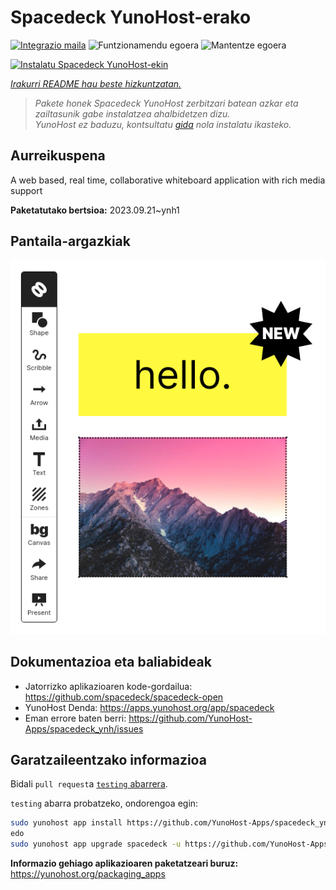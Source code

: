 <!--
Ohart ongi: README hau automatikoki sortu da <https://github.com/YunoHost/apps/tree/master/tools/readme_generator>ri esker
EZ editatu eskuz.
-->

# Spacedeck YunoHost-erako

[![Integrazio maila](https://dash.yunohost.org/integration/spacedeck.svg)](https://dash.yunohost.org/appci/app/spacedeck) ![Funtzionamendu egoera](https://ci-apps.yunohost.org/ci/badges/spacedeck.status.svg) ![Mantentze egoera](https://ci-apps.yunohost.org/ci/badges/spacedeck.maintain.svg)

[![Instalatu Spacedeck YunoHost-ekin](https://install-app.yunohost.org/install-with-yunohost.svg)](https://install-app.yunohost.org/?app=spacedeck)

*[Irakurri README hau beste hizkuntzatan.](./ALL_README.md)*

> *Pakete honek Spacedeck YunoHost zerbitzari batean azkar eta zailtasunik gabe instalatzea ahalbidetzen dizu.*  
> *YunoHost ez baduzu, kontsultatu [gida](https://yunohost.org/install) nola instalatu ikasteko.*

## Aurreikuspena

A web based, real time, collaborative whiteboard application with rich media support


**Paketatutako bertsioa:** 2023.09.21~ynh1

## Pantaila-argazkiak

![Spacedeck(r)en pantaila-argazkia](./doc/screenshots/spacedeck.png)

## Dokumentazioa eta baliabideak

- Jatorrizko aplikazioaren kode-gordailua: <https://github.com/spacedeck/spacedeck-open>
- YunoHost Denda: <https://apps.yunohost.org/app/spacedeck>
- Eman errore baten berri: <https://github.com/YunoHost-Apps/spacedeck_ynh/issues>

## Garatzaileentzako informazioa

Bidali `pull request`a [`testing` abarrera](https://github.com/YunoHost-Apps/spacedeck_ynh/tree/testing).

`testing` abarra probatzeko, ondorengoa egin:

```bash
sudo yunohost app install https://github.com/YunoHost-Apps/spacedeck_ynh/tree/testing --debug
edo
sudo yunohost app upgrade spacedeck -u https://github.com/YunoHost-Apps/spacedeck_ynh/tree/testing --debug
```

**Informazio gehiago aplikazioaren paketatzeari buruz:** <https://yunohost.org/packaging_apps>
